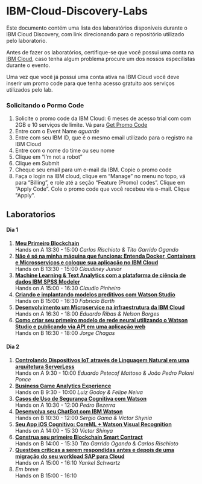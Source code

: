 # IBM-Cloud-Discovery-Labs

Este documento contém uma lista dos laboratórios disponíveis durante o IBM Cloud Discovery, com link direcionando para o repositório utilizado pelo laboratorio.

Antes de fazer os laboratórios, certifique-se que você possui uma conta na [IBM Cloud](https://bluemix.net/), caso tenha algum problema procure um dos nossos especilistas durante o evento.

Uma vez que você já possui uma conta ativa na IBM Cloud você deve inserir um promo code para que tenha acesso gratuito aos serviços utilizados pelo lab.

### Solicitando o Pormo Code
1. Solicite o promo code da IBM Cloud: 6 meses de acesso trial com com 2GB e 10 serviços de limite. Vá para [Get Promo Code](#)
2. Entre com o Event Name *aguarde*
3. Entre com seu IBM ID, que é o mesmo email utilizado para o registro na IBM Cloud
4. Entre com o nome do time ou seu nome
5. Clique em “I’m not a robot”
6. Clique em Submit
7. Cheque seu email para um e-mail da IBM. Copie o promo code
8. Faça o login na IBM cloud, clique em “Manage” no menu no topo, vá para “Billing”, e role até a seção “Feature (Promo) codes”. Clique em “Apply Code”. Cole o promo code que você recebeu via e-mail. Clique "Apply".

## Laboratorios

#### Dia 1
1. [**Meu Primeiro Blockchain**](https://github.com/Bluedev-BR/IBM-Cloud-Discovery-Meu-Primeiro-Blockchain)<br>Hands on A 13:30 - 15:00 *Carlos Rischioto & Tito Garrido Ogando*
2. [**Não é só na minha máquina que funciona: Entenda Docker, Containers e Microsserviços e coloque sua aplicação no IBM Cloud**](https://github.com/Bluedev-BR/IBM-Cloud-Discovery-Entenda-Docker)<br>Hands on B 13:30 - 15:00 *Claudiney Junior*
3. [**Machine Learning & Text Analytics com a plataforma de ciência de dados IBM SPSS Modeler**](https://github.com/Bluedev-BR/IBM-Cloud-Discovery-ML-TA)<br>Hands on A 15:00 - 16:30 *Claudio Pinheiro*
4. [**Criando e implantando modelos preditivos com Watson Studio**](https://github.com/Bluedev-BR/IBM-Cloud-Discovery-Modelos-WS)<br>Hands on B 15:00 - 16:30 *Fabricio Barth*
5. [**Desenvolvimento um Microservice na infraestrutura da IBM Cloud**](https://github.com/Bluedev-BR/IBM-Cloud-Discovery-Microservices-IBM-Cloud)<br>Hands on A 16:30 - 18:00 *Eduardo Ribas & Nelson Borges*
6. [**Como criar seu primeiro modelo de rede neural utilizando o Watson Studio e publicando via API em uma aplicação web**](https://github.com/Bluedev-BR/ibm_cloud_disco_ai)<br>Hands on B 16:30 - 18:00 *Jorge Chagas*

#### Dia 2
1. [**Controlando Dispositivos IoT através de Linguagem Natural em uma arquitetura ServerLess**](https://github.com/Bluedev-BR/NLU-IoT  )<br>Hands on A 9:30 - 10:00 *Eduardo Petecof Mattoso & João Pedro Poloni Ponce*
2. [**Business Game Analytics Experience**](https://github.com/Bluedev-BR/IBM-Cloud-Discovery-Business-Game)<br>Hands on B 9:30 - 10:00 *Luiz Godoy & Felipe Neiva*
3. [**Casos de Uso de Segurança Cognitiva com Watson**](https://github.com/Bluedev-BR/IBM-Cloud-Discovery-Seguranca-Cognitiva)<br>Hands on A 10:30 - 12:00 *Pedro Bezerra*
4. [**Desenvolva seu ChatBot com IBM Watson**](https://github.com/Bluedev-BR/chatbot)<br>Hands on B 10:30 - 12:00 *Sergio Gama & Victor Shynia*
5. [**Seu App iOS Cognitivo: CoreML + Watson Visual Recognition**](https://github.com/Bluedev-BR/ios-live-recognition.git)<br>Hands on A 14:00 - 15:30 *Victor Shinya*
6. [**Construa seu primeiro Blockchain Smart Contract**](https://github.com/Bluedev-BR/IBM-Cloud-Discovery-Smart-Contrat)<br>Hands on B 14:00 - 15:30 *Tito Garrido Ogando & Carlos Rischioto*
7. [**Questões críticas a serem respondidas antes e depois de uma migração do seu workload SAP para Cloud**](https://github.com/Bluedev-BR/IBM-Cloud-Discovery-SAP-Cloud)<br>Hands on A 15:00 - 16:10 *Yankel Schwartz*
8. *Em breve*<br>Hands on B 15:00 - 16:10